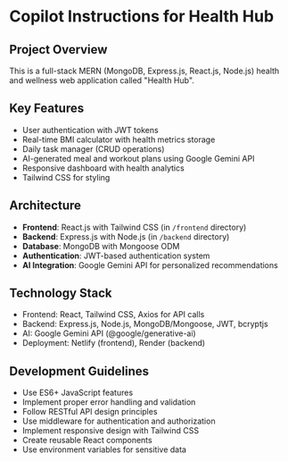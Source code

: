 # Copilot Instructions for Health Hub

<!-- Use this file to provide workspace-specific custom instructions to Copilot. For more details, visit https://code.visualstudio.com/docs/copilot/copilot-customization#_use-a-githubcopilotinstructionsmd-file -->

## Project Overview
This is a full-stack MERN (MongoDB, Express.js, React.js, Node.js) health and wellness web application called "Health Hub".

## Key Features
- User authentication with JWT tokens
- Real-time BMI calculator with health metrics storage
- Daily task manager (CRUD operations)
- AI-generated meal and workout plans using Google Gemini API
- Responsive dashboard with health analytics
- Tailwind CSS for styling

## Architecture
- **Frontend**: React.js with Tailwind CSS (in `/frontend` directory)
- **Backend**: Express.js with Node.js (in `/backend` directory)
- **Database**: MongoDB with Mongoose ODM
- **Authentication**: JWT-based authentication system
- **AI Integration**: Google Gemini API for personalized recommendations

## Technology Stack
- Frontend: React, Tailwind CSS, Axios for API calls
- Backend: Express.js, Node.js, MongoDB/Mongoose, JWT, bcryptjs
- AI: Google Gemini API (@google/generative-ai)
- Deployment: Netlify (frontend), Render (backend)

## Development Guidelines
- Use ES6+ JavaScript features
- Implement proper error handling and validation
- Follow RESTful API design principles
- Use middleware for authentication and authorization
- Implement responsive design with Tailwind CSS
- Create reusable React components
- Use environment variables for sensitive data
